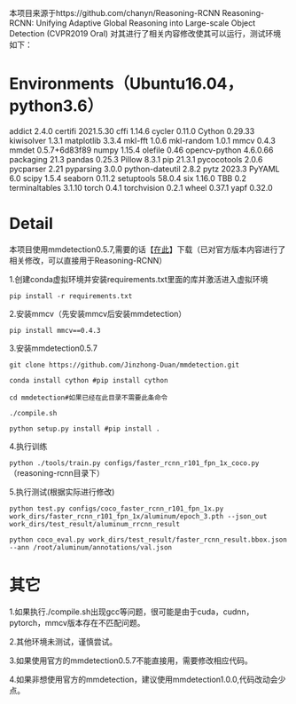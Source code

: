 本项目来源于https://github.com/chanyn/Reasoning-RCNN
Reasoning-RCNN: Unifying Adaptive Global Reasoning into Large-scale Object Detection (CVPR2019 Oral)
对其进行了相关内容修改使其可以运行，测试环境如下：
# Environments（Ubuntu16.04，python3.6）
addict          2.4.0
certifi         2021.5.30
cffi            1.14.6
cycler          0.11.0
Cython          0.29.33
kiwisolver      1.3.1
matplotlib      3.3.4
mkl-fft         1.0.6
mkl-random      1.0.1
mmcv            0.4.3
mmdet           0.5.7+6d83f89
numpy           1.15.4
olefile         0.46
opencv-python   4.6.0.66
packaging       21.3
pandas          0.25.3
Pillow          8.3.1
pip             21.3.1
pycocotools     2.0.6
pycparser       2.21
pyparsing       3.0.0
python-dateutil 2.8.2
pytz            2023.3
PyYAML          6.0
scipy           1.5.4
seaborn         0.11.2
setuptools      58.0.4
six             1.16.0
TBB             0.2
terminaltables  3.1.10
torch           0.4.1
torchvision     0.2.1
wheel           0.37.1
yapf            0.32.0
# Detail
本项目使用mmdetection0.5.7,需要的话【[在此](https://github.com/Jinzhong-Duan/mmdetection)】下载（已对官方版本内容进行了相关修改，可以直接用于Reasoning-RCNN）

1.创建conda虚拟环境并安装requirements.txt里面的库并激活进入虚拟环境

```pip install -r requirements.txt```

2.安装mmcv（先安装mmcv后安装mmdetection）

```pip install mmcv==0.4.3```

3.安装mmdetection0.5.7

```git clone https://github.com/Jinzhong-Duan/mmdetection.git```

```conda install cython #pip install cython```

```cd mmdetection#如果已经在此目录不需要此条命令```

```./compile.sh```

```python setup.py install #pip install .```

4.执行训练

```python ./tools/train.py configs/faster_rcnn_r101_fpn_1x_coco.py```（reasoning-rcnn目录下）

5.执行测试(根据实际进行修改)

```python test.py configs/coco_faster_rcnn_r101_fpn_1x.py work_dirs/faster_rcnn_r101_fpn_1x/aluminum/epoch_3.pth --json_out work_dirs/test_result/aluminum_rrcnn_result```

```python coco_eval.py work_dirs/test_result/faster_rcnn_result.bbox.json --ann /root/aluminum/annotations/val.json```

# 其它
1.如果执行./compile.sh出现gcc等问题，很可能是由于cuda，cudnn，pytorch，mmcv版本存在不匹配问题。

2.其他环境未测试，谨慎尝试。

3.如果使用官方的mmdetection0.5.7不能直接用，需要修改相应代码。

4.如果非想使用官方的mmdetection，建议使用mmdetection1.0.0,代码改动会少点。
